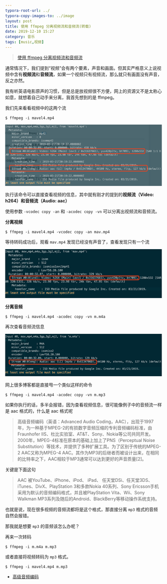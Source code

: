 ```yaml
---
typora-root-url: ../
typora-copy-images-to: ../image
layout: post
title: 使用 ffmpeg 分离视频流和音频流(转载)
date: 2019-12-10 15:27
category: 音乐
tags: [music,视频]
---
```




> [使用 ffmpeg 分离视频流和音频流](https://wxnacy.com/2019/04/16/ffmpeg-split-video-audio/)

通常情况下，我们提到“视频”会有两个要素，声音和画面。但其实严格意义上说视频中含有**视频流**和**音频流**，如果一个视频只有视频流，那么就只有画面没有声音，反之亦然。



我有听英语电影原声的习惯，但是总是放视频很不方便，网上的资源又不是太称心如意，就想着自己动手来分离，我首先想到的是 ffmpeg。

我们先来看看视频中的这两个流

```
$ ffmpeg -i mavel4.mp4
```

![1](/image/ffsplit1_713.png)

执行该命令可以直接查看视频的信息，其中就有刚才的提到的**视频流（Video: h264）**和**音频流（Audio: aac）**

使用参数 `-vcodec copy -an` 和 `-acodec copy -vn` 可以分离出视频流和音频流。

**分离视频**

```
$ ffmpeg -i mavel4.mp4 -vcodec copy -an mav.mp4
```

等待转码成功后，观看 `mav.mp4` 发现已经没有声音了，查看发现只有一个流

![2](/image/ffsplit2_667.png)

**分离音频**

```
$ ffmpeg -i mavel4.mp4 -acodec copy -vn m.m4a
```

再次查看音频流信息

![3](/image/ffsplit3_702.png)

网上很多博客都是直接甩一个类似这样的命令

```
$ ffmpeg -i mavel4.mp4 -acodec copy -vn m.mp3
```

如果你执行的话，多半会报错，因为查看视频信息，很可能像例子中的音频流一样是 aac 格式的，什么是 aac 格式呢

> 高级音频编码（英语：Advanced Audio Coding，AAC），出现于1997年，为一种基于MPEG-2的有损数字音频压缩的专利音频编码标准，由Fraunhofer IIS、杜比实验室、AT&T、Sony、Nokia等公司共同开发。2000年，MPEG-4标准在原本的基础上加上了PNS（Perceptual Noise Substitution）等技术，并提供了多种扩展工具。为了区别于传统的MPEG-2 AAC又称为MPEG-4 AAC。其作为MP3的后继者而被设计出来，在相同的比特率之下，AAC相较于MP3通常可以达到更好的声音质量[2]。

关键是下面这句

> AAC 被YouTube、iPhone、iPod、 iPad、 任天堂DSi、任天堂3DS、iTunes、DivX、PlayStation 3和多款Nokia 40系列、Sony Ericsson手机采用为默认的音频编码格式，并且被PlayStation Vita、Wii、Sony Walkman MP3系列及随后的Android、BlackBerry等移动操作系统支持。

也就是说，现在很多视频的音频流都将是这个格式，那直接分离 `mp3` 格式的音频自然会报错。

那我就是想要 `mp3` 的音频该怎么办呢？

再来一次转码

```
$ ffmpeg -i m.m4a m.mp3
```

或者直接将视频转码为 `mp3` 格式。

```
$ ffmpeg -i mavel4.mp4 m.mp3
```

- [高级音频编码](https://zh.wikipedia.org/wiki/進階音訊編碼#相較於MP3的改進)